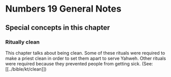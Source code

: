 # Numbers 19 General Notes
## Special concepts in this chapter

### Ritually clean

This chapter talks about being clean. Some of these rituals were required to make a priest clean in order to set them apart to serve Yahweh. Other rituals were required because they prevented people from getting sick. (See: [[../bible/kt/clean]])